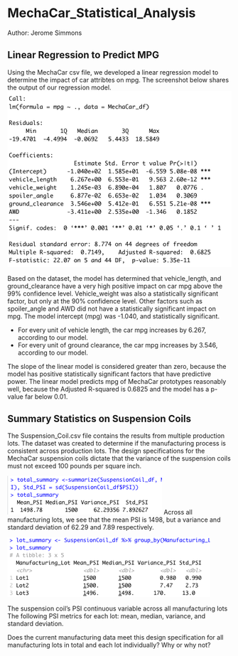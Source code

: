 # MechaCar_Statistical_Analysis
Author: Jerome Simmons

## Linear Regression to Predict MPG
Using the MechaCar csv file, we developed a linear regression model to determine the impact of car attribtes on mpg. The screenshot below shares the output of our regression model.
![Images/Linear_Regression_Predict_MPG.png](Images/Linear_Regression_Predict_MPG.png)

Based on the dataset, the model has determined that vehicle_length, and ground_clearance have a very high positive impact on car mpg above the 99% confidence level. Vehicle_weight was also a statistically significant factor, but only at the 90% confidence level. Other factors such as spoiler_angle and AWD did not have a statistically significant impact on mpg. The model intercept (mpg) was -1.040, and statistically significant.

* For every unit of vehicle length, the car mpg increases by 6.267, according to our model.
* For every unit of ground clearance, the car mpg increases by 3.546, according to our model.

The slope of the linear model is considered greater than zero, because the model has positive statistically significant factors that have predictive power. The linear model predicts mpg of MechaCar prototypes reasonably well, because the Adjusted R-squared is 0.6825 and the model has a p-value far below 0.01.

## Summary Statistics on Suspension Coils
The Suspension_Coil.csv file contains the results from multiple production lots. The dataset was created to determine if the manufacturing process is consistent across production lots. The design specifications for the MechaCar suspension coils dictate that the variance of the suspension coils must not exceed 100 pounds per square inch.

![Images/D2_Total_Summary.png](Images/D2_Total_Summary.png)
Across all manufacturing lots, we see that the mean PSI is 1498, but a variance and standard deviation of 62.29 and 7.89 respectively.

![Images/D2_Lot_Summary.png](Images/D2_Lot_Summary.png)

The suspension coil’s PSI continuous variable across all manufacturing lots
The following PSI metrics for each lot: mean, median, variance, and standard deviation.

Does the current manufacturing data meet this design specification for all manufacturing lots in total and each lot individually? Why or why not?
